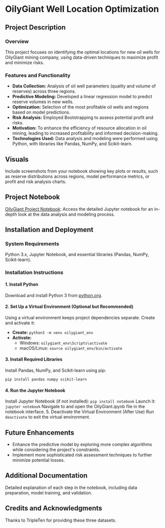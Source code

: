 # OilyGiant Well Location Optimization

## Project Description
### Overview
This project focuses on identifying the optimal locations for new oil wells for OilyGiant mining company, using data-driven techniques to maximize profit and minimize risks.

### Features and Functionality
- **Data Collection:** Analysis of oil well parameters (quality and volume of reserves) across three regions.
- **Predictive Modeling:** Developed a linear regression model to predict reserve volumes in new wells.
- **Optimization:** Selection of the most profitable oil wells and regions based on model predictions.
- **Risk Analysis:** Employed Bootstrapping to assess potential profit and risks.
- **Motivation:** To enhance the efficiency of resource allocation in oil mining, leading to increased profitability and informed decision-making.
- **Technologies Used:** Data analysis and modeling were performed using Python, with libraries like Pandas, NumPy, and Scikit-learn.

## Visuals
Include screenshots from your notebook showing key plots or results, such as reserve distributions across regions, model performance metrics, or profit and risk analysis charts.

## Project Notebook
[OilyGiant Project Notebook](https://github.com/jnorfolk/OilyGiant-Region-Selection/blob/main/OilyGiant.ipynb): Access the detailed Jupyter notebook for an in-depth look at the data analysis and modeling process.

## Installation and Deployment
### System Requirements
Python 3.x, Jupyter Notebook, and essential libraries (Pandas, NumPy, Scikit-learn).

### Installation Instructions
#### 1. Install Python
Download and install Python 3 from [python.org](https://www.python.org/downloads/).

#### 2. Set Up a Virtual Environment (Optional but Recommended)
Using a virtual environment keeps project dependencies separate. Create and activate it:
- **Create:** `python3 -m venv oilygiant_env`
- **Activate:**
  - Windows: `oilygiant_env\Scripts\activate`
  - macOS/Linux: `source oilygiant_env/bin/activate`

#### 3. Install Required Libraries
Install Pandas, NumPy, and Scikit-learn using pip:
```
pip install pandas numpy scikit-learn
```

#### 4. Run the Jupyter Notebook
Install Jupyter Notebook (if not installed): 
`pip install notebook`
Launch it: 
`jupyter notebook`
Navigate to and open the OilyGiant.ipynb file in the notebook interface.
5. Deactivate the Virtual Environment (After Use)
Run `deactivate` to exit the virtual environment.

## Future Enhancements
- Enhance the predictive model by exploring more complex algorithms while considering the project's constraints.
- Implement more sophisticated risk assessment techniques to further minimize potential losses.

## Additional Documentation
Detailed explanation of each step in the notebook, including data preparation, model training, and validation.

## Credits and Acknowledgments
Thanks to TripleTen for providing these three datasets.
